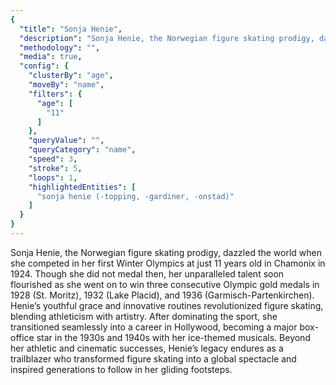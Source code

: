 ```yaml
---
{
  "title": "Sonja Henie",
  "description": "Sonja Henie, the Norwegian figure skating prodigy, dazzled the world when she competed in her first Winter Olympics at just 11 years old in Chamonix in 1924.",
  "methodology": "",
  "media": true,
  "config": {
    "clusterBy": "age",
    "moveBy": "name",
    "filters": {
      "age": [
        "11"
      ]
    },
    "queryValue": "",
    "queryCategory": "name",
    "speed": 3,
    "stroke": 5,
    "loops": 1,
    "highlightedEntities": [
      "sonja henie (-topping, -gardiner, -onstad)"
    ]
  }
}
---
```

Sonja Henie, the Norwegian figure skating prodigy, dazzled the world when she competed in her first Winter Olympics at just 11 years old in Chamonix in 1924. Though she did not medal then, her unparalleled talent soon flourished as she went on to win three consecutive Olympic gold medals in 1928 (St. Moritz), 1932 (Lake Placid), and 1936 (Garmisch-Partenkirchen). Henie’s youthful grace and innovative routines revolutionized figure skating, blending athleticism with artistry. After dominating the sport, she transitioned seamlessly into a career in Hollywood, becoming a major box-office star in the 1930s and 1940s with her ice-themed musicals. Beyond her athletic and cinematic successes, Henie’s legacy endures as a trailblazer who transformed figure skating into a global spectacle and inspired generations to follow in her gliding footsteps.
